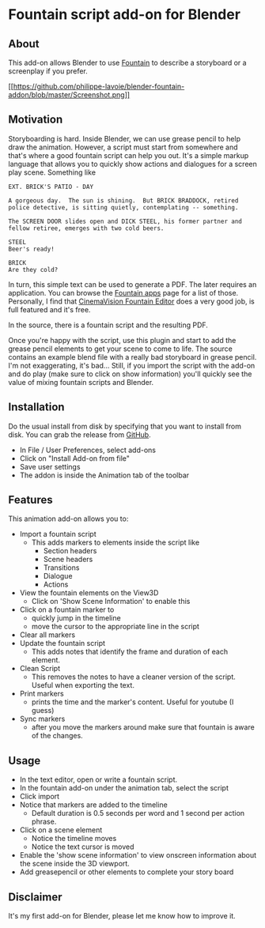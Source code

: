 # Fountain script add-on for Blender

## About

This add-on allows Blender to use [Fountain](https://fountain.io/) to describe a storyboard or a screenplay if you prefer. 

[[https://github.com/philippe-lavoie/blender-fountain-addon/blob/master/Screenshot.png]]

## Motivation

Storyboarding is hard. Inside Blender, we can use grease pencil to help draw the animation. However, a script must start
from somewhere and that's where a good fountain script can help you out. It's a simple markup language that allows
you to quickly show actions and dialogues for a screen play scene. Something like

```
EXT. BRICK'S PATIO - DAY

A gorgeous day.  The sun is shining.  But BRICK BRADDOCK, retired police detective, is sitting quietly, contemplating -- something.

The SCREEN DOOR slides open and DICK STEEL, his former partner and fellow retiree, emerges with two cold beers.

STEEL
Beer's ready!

BRICK
Are they cold?
```

In turn, this simple text can be used to generate a PDF. The later requires an application. You can browse the [Fountain apps](https://fountain.io/apps) page for a list of those. Personally, I find that [CinemaVision Fountain Editor](http://cinemavision.com/ftneditor) does a very good job, is full featured and it's free. 

In the source, there is a fountain script and the resulting PDF.

Once you're happy with the script, use this plugin and start to add the grease pencil elements to get your scene to come to life. The source contains an example blend file with a really bad storyboard in grease pencil. I'm not exaggerating, it's bad... Still, if you import the script with the add-on and do play (make sure to click on show information) you'll quickly see the value of mixing fountain scripts and Blender.

## Installation

Do the usual install from disk by specifying that you want to install from disk. You can grab the release from [GitHub](https://github.com/philippe-lavoie/blender-fountain-addon/releases).

- In File / User Preferences, select add-ons
- Click on "Install Add-on from file"
- Save user settings
- The addon is inside the Animation tab of the toolbar


## Features

This animation add-on allows you to:
- Import a fountain script
    - This adds markers to elements inside the script like
        - Section headers
        - Scene headers
        - Transitions
        - Dialogue
        - Actions
- View the fountain elements on the View3D
    - Click on 'Show Scene Information' to enable this
- Click on a fountain marker to 
    - quickly jump in the timeline
    - move the cursor to the appropriate line in the script
- Clear all markers
- Update the fountain script
    - This adds notes that identify the frame and duration of each element.
- Clean Script
    - This removes the notes to have a cleaner version of the script. Useful when exporting the text.
- Print markers
    - prints the time and the marker's content. Useful for youtube (I guess)
- Sync markers
    - after you move the markers around make sure that
    fountain is aware of the changes.

## Usage

+ In the text editor, open or write a fountain script.
+ In the fountain add-on under the animation tab, select the script
+ Click import
+ Notice that markers are added to the timeline
    - Default duration is 0.5 seconds per word and 1 second per action phrase.
+ Click on a scene element
    - Notice the timeline moves
    - Notice the text cursor is moved
+ Enable the 'show scene information' to view onscreen information about the scene inside the 3D viewport.
+ Add greasepencil or other elements to complete your story board

## Disclaimer

It's my first add-on for Blender, please let me know how to improve it. 

